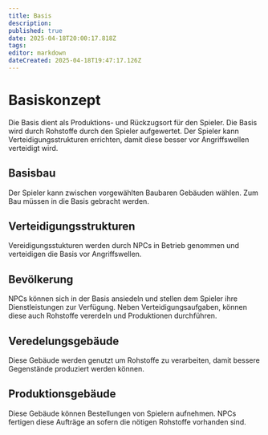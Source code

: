 ```yaml
---
title: Basis
description: 
published: true
date: 2025-04-18T20:00:17.818Z
tags: 
editor: markdown
dateCreated: 2025-04-18T19:47:17.126Z
---
```


# Basiskonzept

Die Basis dient als Produktions- und Rückzugsort für den Spieler. Die Basis wird durch Rohstoffe durch den Spieler aufgewertet. Der Spieler kann Verteidigungsstrukturen errichten, damit diese besser vor Angriffswellen verteidigt wird. 

## Basisbau
Der Spieler kann zwischen vorgewählten Baubaren Gebäuden wählen. Zum Bau müssen in die Basis gebracht werden.

## Verteidigungsstrukturen
Vereidigungsstukturen werden durch NPCs in Betrieb genommen und verteidigen die Basis vor Angriffswellen. 

## Bevölkerung
NPCs können sich in der Basis ansiedeln und stellen dem Spieler ihre Dienstleistungen zur Verfügung. Neben Verteidigungsaufgaben, können diese auch Rohstoffe vererdeln und Produktionen durchführen.

## Veredelungsgebäude 
Diese Gebäude werden genutzt um Rohstoffe zu verarbeiten, damit bessere Gegenstände produziert werden können.

## Produktionsgebäude
Diese Gebäude können Bestellungen von Spielern aufnehmen. NPCs fertigen diese Aufträge an sofern die nötigen Rohstoffe vorhanden sind.